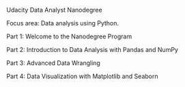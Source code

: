 Udacity Data Analyst Nanodegree

Focus area: Data analysis using Python.

Part 1: Welcome to the Nanodegree Program

Part 2: Introduction to Data Analysis with Pandas and NumPy

Part 3: Advanced Data Wrangling

Part 4: Data Visualization with Matplotlib and Seaborn

